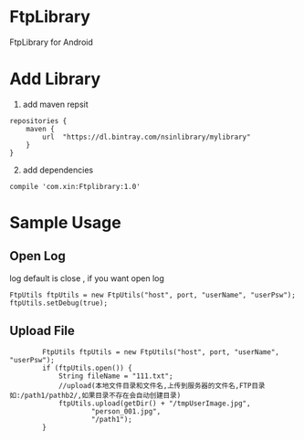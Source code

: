 # FtpLibrary
FtpLibrary for Android 

# Add Library

1. add maven repsit

```
repositories {
    maven {
        url  "https://dl.bintray.com/nsinlibrary/mylibrary"
    }
}
```

2. add dependencies

```
compile 'com.xin:Ftplibrary:1.0'
```

# Sample Usage

## Open Log

log default is close , if you want open log

```
FtpUtils ftpUtils = new FtpUtils("host", port, "userName", "userPsw");
ftpUtils.setDebug(true);
```

## Upload File

```
        FtpUtils ftpUtils = new FtpUtils("host", port, "userName", "userPsw");
        if (ftpUtils.open()) {
            String fileName = "111.txt";
            //upload(本地文件目录和文件名,上传到服务器的文件名,FTP目录如:/path1/pathb2/,如果目录不存在会自动创建目录)
            ftpUtils.upload(getDir() + "/tmpUserImage.jpg",
                    "person_001.jpg",
                    "/path1");
        }
```
